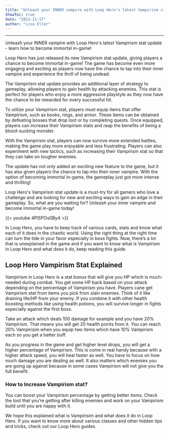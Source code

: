 ```yaml
---
title: "Unleash your INNER vampire with Loop Hero's latest Vampirism stat update - learn how to become immortal in-game!"
ShowToc: true 
date: "2022-11-17"
author: "Lisa Eller"
---
```

*****
Unleash your INNER vampire with Loop Hero's latest Vampirism stat update - learn how to become immortal in-game!

Loop Hero has just released its new Vampirism stat update, giving players a chance to become immortal in-game! The game has become even more engaging and exciting as players now have the chance to tap into their inner vampire and experience the thrill of being undead.

The Vampirism stat update provides an additional layer of strategy to gameplay, allowing players to gain health by attacking enemies. This stat is perfect for players who enjoy a more aggressive playstyle as they now have the chance to be rewarded for every successful hit.

To utilize your Vampirism stat, players must equip items that offer Vampirism, such as books, rings, and armor. These items can be obtained by defeating bosses that drop loot or by completing quests. Once equipped, players can increase their Vampirism stats and reap the benefits of being a blood-sucking monster.

With the Vampirism stat, players can now survive more extended battles, making the game play more enjoyable and less frustrating. Players can also experiment with new tactics, such as increasing their Vampirism stat so that they can take on tougher enemies.

The update has not only added an exciting new feature to the game, but it has also given players the chance to tap into their inner vampire. With the option of becoming immortal in-game, the gameplay just got more intense and thrilling!

Loop Hero's Vampirism stat update is a must-try for all gamers who love a challenge and are looking for new and exciting ways to gain an edge in their gameplay. So, what are you waiting for? Unleash your inner vampire and become immortal in-game today!

{{< youtube 4PlSPOs0By4 >}} 



In Loop Hero, you have to keep track of various cards, stats and know what each of it does in the chaotic world. Using the right thing at the right time can turn the tide in your favor especially in boss fights. Now, there’s a lot that is unexplained in the game and if you want to know what is Vampirism in Loop Hero and what does it do, keep reading this guide.
 
## Loop Hero Vampirism Stat Explained
 

 
Vampirism in Loop Hero is a stat bonus that will give you HP which is much-needed during combat. You get some HP back based on your attack depending on the percentage of Vampirism you have. Players cane get Vampirism stat from items you pick from slain enemies. Think of it like draining life/HP from your enemy. If you combine it with other health boosting methods like using health potions, you will survive longer in fights especially against the first boss.
 
Take an attack which deals 100 damage for example and you have 20% Vampirism. That means you will get 20 health points from it. You can reach 20% Vampirisim when you equip two items which have 10% Vampirism each so you get a better buff.
 
As you progress in the game and get higher level drops, you will get a higher percentage of Vampirism. This is come in real handy because with a higher attack speed, you will heal faster as well. You have to focus on how much damage you are dealing as well. It also matters which enemies you are going up against because in some cases Vampirism will not give you the full benefit.
 
### How to Increase Vampirism stat?
 
You can boost your Vampirism percentage by getting better items. Check the loot that you’re getting after killing enemies and work on your Vampirism build until you are happy with it.
 
We hope this explained what is Vampirisim and what does it do in Loop Hero. If you want to know more about various classes and other hidden tips and tricks, check out our Loop Hero guides.




